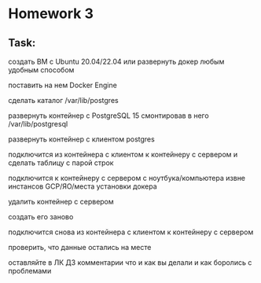 # Homework 3

## Task:

создать ВМ с Ubuntu 20.04/22.04 или развернуть докер любым удобным способом

поставить на нем Docker Engine

сделать каталог /var/lib/postgres

развернуть контейнер с PostgreSQL 15 смонтировав в него /var/lib/postgresql

развернуть контейнер с клиентом postgres

подключится из контейнера с клиентом к контейнеру с сервером и сделать таблицу с парой строк

подключится к контейнеру с сервером с ноутбука/компьютера извне инстансов GCP/ЯО/места установки докера

удалить контейнер с сервером

создать его заново

подключится снова из контейнера с клиентом к контейнеру с сервером

проверить, что данные остались на месте

оставляйте в ЛК ДЗ комментарии что и как вы делали и как боролись с проблемами
